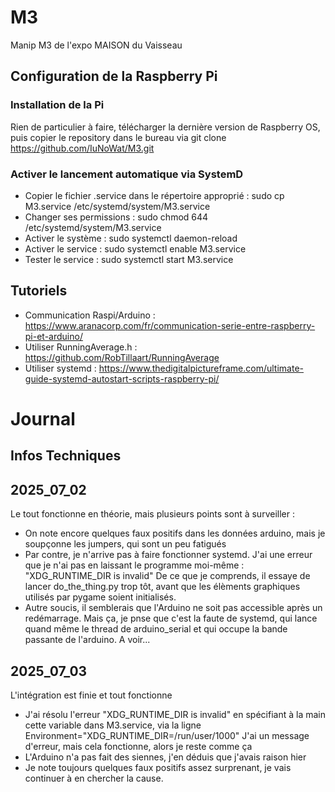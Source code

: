 # M3
Manip M3 de l'expo MAISON du Vaisseau

## Configuration de la Raspberry Pi

### Installation de la Pi
Rien de particulier à faire, télécharger la dernière version de Raspberry OS, puis copier le repository dans le bureau via git clone https://github.com/IuNoWat/M3.git

### Activer le lancement automatique via SystemD

- Copier le fichier .service dans le répertoire approprié : sudo cp M3.service /etc/systemd/system/M3.service
- Changer ses permissions : sudo chmod 644 /etc/systemd/system/M3.service
- Activer le système : sudo systemctl daemon-reload
- Activer le service : sudo systemctl enable M3.service
- Tester le service : sudo systemctl start M3.service

## Tutoriels
- Communication Raspi/Arduino : https://www.aranacorp.com/fr/communication-serie-entre-raspberry-pi-et-arduino/
- Utiliser RunningAverage.h : https://github.com/RobTillaart/RunningAverage
- Utiliser systemd : https://www.thedigitalpictureframe.com/ultimate-guide-systemd-autostart-scripts-raspberry-pi/

# Journal

## Infos Techniques


## 2025_07_02
Le tout fonctionne en théorie, mais plusieurs points sont à surveiller :
- On note encore quelques faux positifs dans les données arduino, mais je soupçonne les jumpers, qui sont un peu fatigués
- Par contre, je n'arrive pas à faire fonctionner systemd. J'ai une erreur que je n'ai pas en laissant le programme moi-même : "XDG_RUNTIME_DIR is invalid"
    De ce que je comprends, il essaye de lancer do_the_thing.py trop tôt, avant que les élèments graphiques utilisés par pygame soient initialisés.
- Autre soucis, il semblerais que l'Arduino ne soit pas accessible après un redémarrage. Mais ça, je pnse que c'est la faute de systemd, qui lance quand même le thread de arduino_serial et qui occupe la bande passante de l'arduino.
A voir...

## 2025_07_03
L'intégration est finie et tout fonctionne
- J'ai résolu l'erreur "XDG_RUNTIME_DIR is invalid" en spécifiant à la main cette variable dans M3.service, via la ligne Environment="XDG_RUNTIME_DIR=/run/user/1000"
    J'ai un message d'erreur, mais cela fonctionne, alors je reste comme ça
- L'Arduino n'a pas fait des siennes, j'en déduis que j'avais raison hier
- Je note toujours quelques faux positifs assez surprenant, je vais continuer à en chercher la cause.
